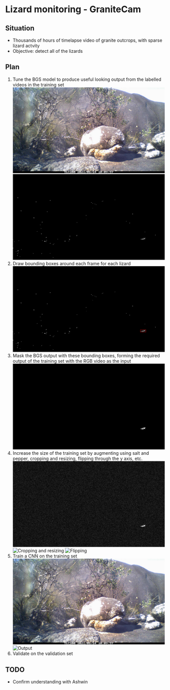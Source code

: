 # Lizard monitoring - GraniteCam

## Situation

* Thousands of hours of timelapse video of granite outcrops, with sparse lizard actvity
* Objective: detect all of the lizards

## Plan

1. Tune the BGS model to produce useful looking output from the labelled videos in the training set
![Input](./media/input.jpg)
![BGS](./media/bgs.png)
2. Draw bounding boxes around each frame for each lizard
![Bounding box](./media/bound.png)
3. Mask the BGS output with these bounding boxes, forming the required output of the training set with the RGB video as the input
![Output](./media/output.png)
4. Increase the size of the training set by augmenting using salt and pepper, cropping and resizing, flipping through the y axis, etc.
![Salt and Pepper](./media/salt.jpg)
![Cropping and resizing](./media/crop.jpg)
![Flipping](./media/flip.jpg)
5. Train a CNN on the training set
![Input](./media/input.jpg)
![Output](./media/output.jpg)
6. Validate on the validation set

## TODO
* Confirm understanding with Ashwin